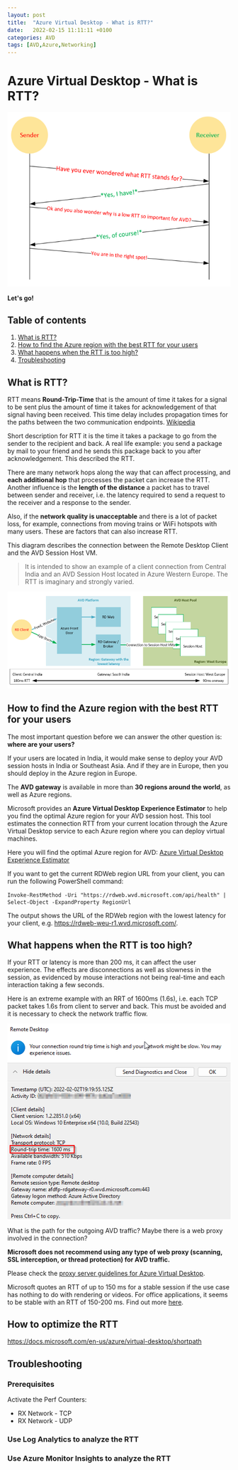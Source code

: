 ```yaml
---
layout: post
title:  "Azure Virtual Desktop - What is RTT?"
date:   2022-02-15 11:11:11 +0100
categories: AVD
tags: [AVD,Azure,Networking]
---
```

# Azure Virtual Desktop - What is RTT?

![2022-02-15-000.png](/assets/img/2022-02-15/2022-02-15-000.png)

**Let's go!**

## Table of contents
1. [What is RTT?](#What-is-RTT)
2. [How to find the Azure region with the best RTT for your users](#How-to-find-the-Azure-region-with-the-best-RTT-for-your-users)
3. [What happens when the RTT is too high?](#What-happens-when-the-RTT-is-too-high)
4. [Troubleshooting](#troubleshooting)


## What is RTT?

RTT means **Round-Trip-Time** that is the amount of time it takes for a signal to be sent plus the amount of time it takes for acknowledgement of that signal having been received. This time delay includes propagation times for the paths between the two communication endpoints. [Wikipedia](https://en.wikipedia.org/wiki/Round-trip_delay)

Short description for RTT it is the time it takes a package to go from the sender to the recipient and back. A real life example: you send a package by mail to your friend and he sends this package back to you after acknowledgement. This described the RTT. 

There are many network hops along the way that can affect processing, and **each additional hop** that processes the packet can increase the RTT. Another influence is the **length of the distance** a packet has to travel between sender and receiver, i.e. the latency required to send a request to the receiver and a response to the sender.

Also, if the **network quality is unacceptable** and there is a lot of packet loss, for example, connections from moving trains or WiFi hotspots with many users. These are factors that can also increase RTT.

This diagram describes the connection between the Remote Desktop Client and the AVD Session Host VM. 

> It is intended to show an example of a client connection from Central India and an AVD Session Host located in Azure Western Europe. The RTT is imaginary and strongly varied.
 
![2022-02-15-001.png](/assets/img/2022-02-15/2022-02-15-001.png)

## How to find the Azure region with the best RTT for your users

The most important question before we can answer the other question is: **where are your users?** 

If your users are located in India, it would make sense to deploy your AVD session hosts in India or Southeast Asia. And if they are in Europe, then you should deploy in the Azure region in Europe.

The **AVD gateway** is available in more than **30 regions around the world**, as well as Azure regions. 

Microsoft provides an **Azure Virtual Desktop Experience Estimator** to help you find the optimal Azure region for your AVD session host. This tool estimates the connection RTT from your current location through the Azure Virtual Desktop service to each Azure region where you can deploy virtual machines.  

Here you will find the optimal Azure region for AVD: [Azure Virtual Desktop Experience Estimator](https://azure.microsoft.com/en-in/services/virtual-desktop/assessment/)

If you want to get the current RDWeb region URL from your client, you can run the following PowerShell command:

```
Invoke-RestMethod -Uri "https://rdweb.wvd.microsoft.com/api/health" | Select-Object -ExpandProperty RegionUrl
```

The output shows the URL of the RDWeb region with the lowest latency for your client, e.g. https://rdweb-weu-r1.wvd.microsoft.com/. 
## What happens when the RTT is too high?

If your RTT or latency is more than 200 ms, it can affect the user experience. The effects are disconnections as well as slowness in the session, as evidenced by mouse interactions not being real-time and each interaction taking a few seconds. 

Here is an extreme example with an RRT of 1600ms (1.6s), i.e. each TCP packet takes 1.6s from client to server and back. This must be avoided and it is necessary to check the network traffic flow. 

![2022-02-15-002.png](/assets/img/2022-02-15/2022-02-15-002.png)

What is the path for the outgoing AVD traffic? Maybe there is a web proxy involved in the connection?

**Microsoft does not recommend using any type of web proxy (scanning, SSL interception, or thread protection) for AVD traffic.** 

Please check the [proxy server guidelines for Azure Virtual Desktop](https://docs.microsoft.com/en-us/azure/virtual-desktop/proxy-server-support#what-are-proxy-servers).

Microsoft quotes an RTT of up to 150 ms for a stable session if the use case has nothing to do with rendering or videos. For office applications, it seems to be stable with an RTT of 150-200 ms. Find out more [here](https://docs.microsoft.com/en-us/azure/virtual-desktop/connection-latency).




## How to optimize the RTT

https://docs.microsoft.com/en-us/azure/virtual-desktop/shortpath

## Troubleshooting

### Prerequisites

Activate the Perf Counters:
- RX Network - TCP 
- RX Network - UDP

### Use Log Analytics to analyze the RTT

### Use Azure Monitor Insights to analyze the RTT
